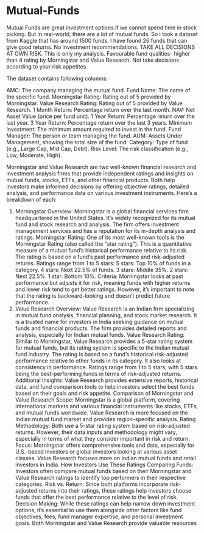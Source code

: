 # Mutual-Funds
Mutual Funds are great investment options if we cannot spend time in stock picking. But in real-world, there are a lot of mutual funds. So i took a dataset from Kaggle that has around 1500 funds. 
I have found 26 funds that can give good returns. No investment recommendations. TAKE ALL DECISIONS AT OWN RISK. This is only my analysis. 
Favourable fund qualities- higher than 4 rating by Morningstar and Value Research. Not take decisions according to your risk appetites. 

The dataset contains following columns:

AMC: The company managing the mutual fund.
Fund Name: The name of the specific fund.
Morningstar Rating: Rating out of 5 provided by Morningstar.
Value Research Rating: Rating out of 5 provided by Value Research.
1 Month Return: Percentage return over the last month.
NAV: Net Asset Value (price per fund unit).
1 Year Return: Percentage return over the last year.
3 Year Return: Percentage return over the last 3 years.
Minimum Investment: The minimum amount required to invest in the fund.
Fund Manager: The person or team managing the fund.
AUM: Assets Under Management, showing the total size of the fund.
Category: Type of fund (e.g., Large Cap, Mid Cap, Debt).
Risk Level: The risk classification (e.g., Low, Moderate, High).

Morningstar and Value Research are two well-known financial research and investment analysis firms that provide independent ratings and insights on mutual funds, stocks, ETFs, and other financial products. Both help investors make informed decisions by offering objective ratings, detailed analysis, and performance data on various investment instruments. Here’s a breakdown of each:

1. Morningstar
Overview: Morningstar is a global financial services firm headquartered in the United States. It’s widely recognized for its mutual fund and stock research and analysis. The firm offers investment management services and has a reputation for its in-depth analysis and ratings.
Morningstar Rating: One of its most well-known tools is the Morningstar Rating (also called the "star rating"). This is a quantitative measure of a mutual fund’s historical performance relative to its risk. The rating is based on a fund’s past performance and risk-adjusted returns.
Ratings range from 1 to 5 stars:
5 stars: Top 10% of funds in a category.
4 stars: Next 22.5% of funds.
3 stars: Middle 35%.
2 stars: Next 22.5%.
1 star: Bottom 10%.
Criteria: Morningstar looks at past performance but adjusts it for risk, meaning funds with higher returns and lower risk tend to get better ratings. However, it’s important to note that the rating is backward-looking and doesn’t predict future performance.
2. Value Research
Overview: Value Research is an Indian firm specializing in mutual fund analysis, financial planning, and stock market research. It is a trusted name for investors in India seeking guidance on mutual funds and financial products. The firm provides detailed reports and analysis, especially for Indian mutual funds.
Value Research Rating: Similar to Morningstar, Value Research provides a 5-star rating system for mutual funds, but its rating system is specific to the Indian mutual fund industry.
The rating is based on a fund’s historical risk-adjusted performance relative to other funds in its category. It also looks at consistency in performance.
Ratings range from 1 to 5 stars, with 5 stars being the best-performing funds in terms of risk-adjusted returns.
Additional Insights: Value Research provides extensive reports, historical data, and fund comparison tools to help investors select the best funds based on their goals and risk appetite.
Comparison of Morningstar and Value Research
Scope:
Morningstar is a global platform, covering international markets and various financial instruments like stocks, ETFs, and mutual funds worldwide.
Value Research is more focused on the Indian mutual fund market and provides region-specific analysis.
Rating Methodology:
Both use a 5-star rating system based on risk-adjusted returns.
However, their data inputs and methodology might vary, especially in terms of what they consider important in risk and return.
Focus:
Morningstar offers comprehensive tools and data, especially for U.S.-based investors or global investors looking at various asset classes.
Value Research focuses more on Indian mutual funds and retail investors in India.
How Investors Use These Ratings
Comparing Funds: Investors often compare mutual funds based on their Morningstar and Value Research ratings to identify top performers in their respective categories.
Risk vs. Return: Since both platforms incorporate risk-adjusted returns into their ratings, these ratings help investors choose funds that offer the best performance relative to the level of risk.
Decision Making: While these ratings can help narrow down investment options, it’s essential to use them alongside other factors like fund objectives, fees, fund manager expertise, and personal investment goals.
Both Morningstar and Value Research provide valuable resources
